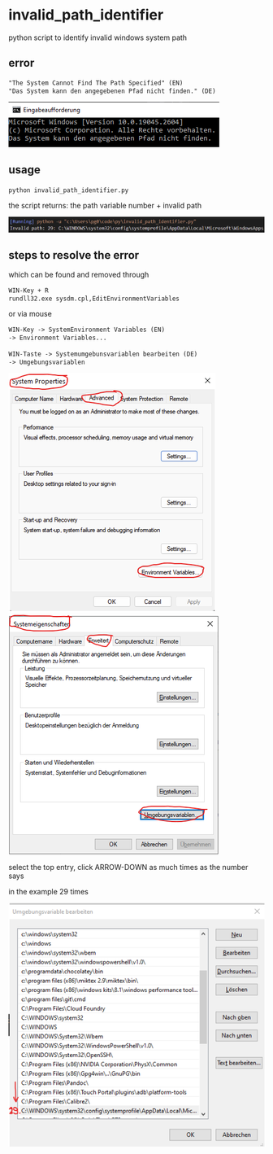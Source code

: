 # invalid_path_identifier

python script to identify invalid windows system path

## error
    "The System Cannot Find The Path Specified" (EN)
    "Das System kann den angegebenen Pfad nicht finden." (DE)

![](example_error.png)

## usage
`python invalid_path_identifier.py`

the script returns: the path variable number + invalid path

![](example_match01.png)

## steps to resolve the error

which can be found and removed through

    WIN-Key + R
    rundll32.exe sysdm.cpl,EditEnvironmentVariables

or via mouse

    WIN-Key -> SystemEnvironment Variables (EN)
    -> Environment Variables...
    
    WIN-Taste -> Systemumgebunsvariablen bearbeiten (DE)
    -> Umgebungsvariablen
    
![](system_properties-advanced-environment_variables.png) ![](systemeigenschaften-erweitert-umgebungsvariablen.png)
    

select the top entry, click ARROW-DOWN as much times as the number says

in the example 29 times

![](example_match01_29.png)

